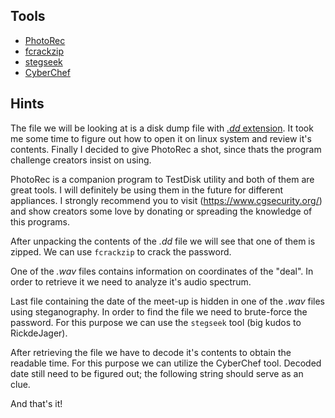 ## Tools 
- [PhotoRec](https://www.cgsecurity.org/wiki/PhotoRec)
- [fcrackzip](https://www.kali.org/tools/fcrackzip/)
- [stegseek](https://github.com/RickdeJager/stegseek)
- [CyberChef](https://cyberchef.org/)
## Hints
The file we will be looking at is a disk dump file with [*.dd* extension](https://filext.com/file-extension/DD). 
It took me some time to figure out how to open it on linux system and review it's contents.
Finally I decided to give PhotoRec a shot, since thats the program challenge creators insist on using.

PhotoRec is a companion program to TestDisk utility and both of them are great tools. I will definitely be using them in the future for different appliances.
I strongly recommend you to visit (https://www.cgsecurity.org/) and show creators some love by donating or spreading the knowledge of this programs.

After unpacking the contents of the *.dd* file we will see that one of them is zipped. 
We can use `fcrackzip` to crack the password.

One of the *.wav* files contains information on coordinates of the "deal". In order to retrieve it we need to analyze it's audio spectrum.

Last file containing the date of the meet-up is hidden in one of the *.wav* files using steganography. In order to find the file we need to brute-force
the password. For this purpose we can use the `stegseek` tool (big kudos to RickdeJager).

After retrieving the file we have to decode it's contents to obtain the readable time. For this purpose we can utilize the CyberChef tool.
Decoded date still need to be figured out; the following string should serve as an clue.

And that's it!
